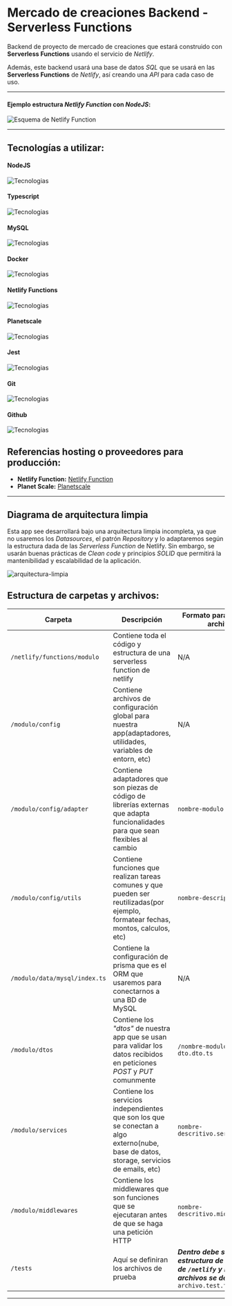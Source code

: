 # Mercado de creaciones Backend - Serverless Functions

Backend de proyecto de mercado de creaciones que estará construido con **Serverless Functions** usando el servicio de _Netlify_.

Además, este backend usará una base de datos _SQL_ que se usará en las **Serverless Functions** de _Netlify_, así creando una _API_ para cada caso de uso.

___

#### **Ejemplo estructura _Netlify Function_ con _NodeJS_:**

![Esquema de Netlify Function](https://www.netlify.com/v3/img/products/functions-manage.webp)
___

## Tecnologías a utilizar:
#### **NodeJS** 
![Tecnologias](https://skillicons.dev/icons?i=nodejs)
#### **Typescript**
![Tecnologias](https://skillicons.dev/icons?i=typescript)
#### **MySQL**
![Tecnologias](https://skillicons.dev/icons?i=mysql)
#### **Docker**
![Tecnologias](https://skillicons.dev/icons?i=docker)
#### **Netlify Functions**
![Tecnologias](https://skillicons.dev/icons?i=netlify)
#### **Planetscale**
![Tecnologias](https://skillicons.dev/icons?i=planetscale)
#### **Jest**
![Tecnologias](https://skillicons.dev/icons?i=jest)
#### **Git**
![Tecnologias](https://skillicons.dev/icons?i=git)
#### **Github**
![Tecnologias](https://skillicons.dev/icons?i=github)

## Referencias hosting o proveedores para producción:
- **Netlify Function:** [Netlify Function](https://www.netlify.com/platform/core/functions/)
- **Planet Scale:** [Planetscale](https://planetscale.com/)

---

## Diagrama de arquitectura limpia
Esta app see desarrollará bajo una arquitectura limpia incompleta, ya que no usaremos los _Datasources_, el patrón _Repository_ y lo adaptaremos según la estructura dada de las _Serverless Function_ de Netlify. Sin embargo, se usarán buenas prácticas de _Clean code_ y principios _SOLID_ que permitirá la mantenibilidad y escalabilidad de la aplicación.

![arquitectura-limpia](https://www.redalyc.org/journal/3442/344268257016/344268257016_gf4.png)


## Estructura de carpetas y archivos:

| Carpeta                          | Descripción | Formato para nombrar archivo | 
| -------------------------------- | ----------- | ------------------- |
| `/netlify/functions/modulo`      | Contiene toda el código y estructura de una serverless function de netlify |  N/A |
| `/modulo/config`                 | Contiene archivos de configuración global para nuestra app(adaptadores, utilidades, variables de entorn, etc)  | N/A  |
| `/modulo/config/adapter`         | Contiene adaptadores que son piezas de código de librerías externas que adapta funcionalidades para que sean flexibles al cambio | `nombre-modulo.adapter.ts` |
| `/modulo/config/utils`           | Contiene funciones que realizan tareas comunes y que pueden ser reutilizadas(por ejemplo, formatear fechas, montos, calculos, etc)  | `nombre-descriptivo.ts` |
| `/modulo/data/mysql/index.ts`    | Contiene la configuración de prisma que es el ORM que usaremos para conectarnos a una BD de MySQL  | N/A |
| `/modulo/dtos`                   | Contiene los _"dtos"_ de nuestra app que se usan para validar los datos recibidos en peticiones _POST_ y _PUT_ comunmente | `/nombre-modulo/nombre-dto.dto.ts` |
| `/modulo/services`               | Contiene los servicios independientes que son los que se conectan a algo externo(nube, base de datos, storage, servicios de emails, etc) | `nombre-descritivo.service.ts` |
| `/modulo/middlewares`            | Contiene los middlewares que son funciones que se ejecutaran antes de que se haga una petición HTTP | `nombre-descritivo.middleware.ts` |
| `/tests`                         | Aquí se definiran los archivos de prueba |  **_Dentro debe seguir la estructura de carpetas de `/netlify` y los archivos se definen así:_** `archivo.test.ts` |
---
